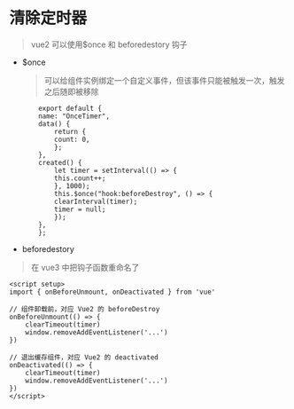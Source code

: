 # 清除定时器

> vue2 可以使用$once 和 beforedestory 钩子

- $once

  > 可以给组件实例绑定一个自定义事件，但该事件只能被触发一次，触发之后随即被移除

          export default {
          name: "OnceTimer",
          data() {
              return {
              count: 0,
              };
          },
          created() {
              let timer = setInterval(() => {
              this.count++;
              }, 1000);
              this.$once("hook:beforeDestroy", () => {
              clearInterval(timer);
              timer = null;
              });
          },
          };

- beforedestory

    <script>
    export default {
    name: "Timer",
    data() {
        return {
        timer: null,
        count: 0,
        };
    },
    created() {
        this.timer = setInterval(() => {
        this.count++;
        }, 1000);
    },
    beforeDestroy() {
        clearInterval(this.timer);
    },
    };
    </script>

> 在 vue3 中把钩子函数重命名了

    <script setup>
    import { onBeforeUnmount, onDeactivated } from 'vue'

    // 组件卸载前，对应 Vue2 的 beforeDestroy
    onBeforeUnmount(() => {
        clearTimeout(timer)
        window.removeAddEventListener('...')
    })

    // 退出缓存组件，对应 Vue2 的 deactivated
    onDeactivated(() => {
        clearTimeout(timer)
        window.removeAddEventListener('...')
    })
    </script>
